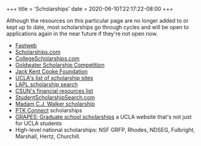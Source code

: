 +++
title = 'Scholarships'
date = 2020-06-10T22:17:22-08:00
+++

Although the resources on this particular page are no longer added to or kept up to date, most scholarships go through cycles and will be open to applications again in the near future if they're not open now.

* [Fastweb](https://www.fastweb.com/)
* [Scholarships.com](https://www.scholarships.com/)
* [CollegeScholarships.com](https://www.collegescholarships.com/)
* [Goldwater Scholarship Competition](https://goldwater.scholarsapply.org/)
* [Jack Kent Cooke Foundation](https://www.jkcf.org/)
* [UCLA's list of scholarship sites](http://www.scholarshipcenter.ucla.edu/scholarship-search/outside-scholarships/)
* [LAPL scholarship search](https://www.lapl.org/testing-education)
* [CSUN's financial resources list](https://www.csun.edu/sites/default/files/Financial_Resources_11.10.16.pdf)
* [StudentScholarshipSearch.com](https://www.studentscholarshipsearch.com/)
* [Madam C.J. Walker scholarship](https://swscc.org/events/events/115-madam-c-j-walker-scholarship-generously-sponsored-by-mary-kay-inc)
* [PTK Connect](https://portal.ptk.org/Default.aspx?TabID=6034) scholarships
* [GRAPES: Graduate school scholarships](https://grad.ucla.edu/funding/) a UCLA website that's not just for UCLA students
* High-level national scholarships: NSF GRFP, Rhodes, NDSEG, Fulbright, Marshall, Hertz, Churchill.
